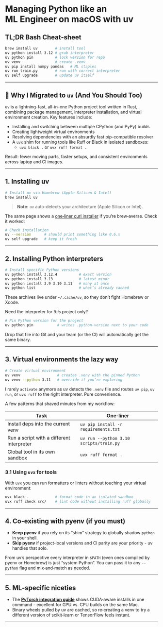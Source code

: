 # Managing Python like an ML Engineer on macOS with **uv**

## TL;DR Bash Cheat‑sheet

```bash
brew install uv        # install tool
uv python install 3.12 # grab interpreter
uv python pin          # lock version for repo
uv venv                # create .venv
uv pip install numpy pandas   # ML staples
uv run train.py        # run with correct interpreter
uv self upgrade        # update uv itself
```

---

## 🌙 Why I Migrated to `uv` (And You Should Too)

`uv` is a lightning-fast, all-in-one Python project tool written in Rust, combining package management, interpreter installation, and virtual environment creation. Key features include:

- Installing and switching between multiple CPython (and PyPy) builds
- Creating lightweight virtual environments
- Resolving dependencies with an absurdly fast pip-compatible resolver
- A `uvx` shim for running tools like Ruff or Black in isolated sandboxes:
  - `uvx black .` or `uvx ruff format .`

Result: fewer moving parts, faster setups, and consistent environments across laptop and CI images.

---

## 1. Installing uv

```bash
# Install uv via Homebrew (Apple Silicon & Intel)
brew install uv
```

> **Note:** `uv` auto-detects your architecture (Apple Silicon or Intel).

The same page shows a [one‑liner curl installer](https://docs.astral.sh/uv/installation) if you’re brew‑averse.
Check it worked:

```bash
# Check installation
uv --version      # should print something like 0.6.x
uv self upgrade   # keep it fresh
```

---

## 2. Installing Python interpreters

```bash
# Install specific Python versions
uv python install 3.12.4          # exact version
uv python install 3.13            # latest minor
uv python install 3.9 3.10 3.11   # many at once
uv python list                    # what’s already cached
```

These archives live under `~/.cache/uv`, so they don’t fight Homebrew or Xcode.

Need the interpreter for _this_ project only?

```bash
# Pin Python version for the project
uv python pin           # writes .python-version next to your code
```

Drop that file into Git and your team (or the CI) will automatically get the same binary.

---

## 3. Virtual environments the lazy way

```bash
# Create virtual environment
uv venv                 # creates .venv with the pinned Python
uv venv --python 3.11   # override if you’re exploring
```

I rarely `activate` anymore as uv detects the `.venv` file and routes `uv pip`, `uv run`, or `uvx ruff` to the right interpreter. Pure convenience.

A few patterns that shaved minutes from my workflow:

| Task                                      | One‑liner                               |
| ----------------------------------------- | --------------------------------------- |
| Install deps into the current venv        | `uv pip install -r requirements.txt`    |
| Run a script with a different interpreter | `uv run --python 3.10 scripts/train.py` |
| Global tool in its own sandbox            | `uvx ruff format .`                     |

### 3.1 Using `uvx` for tools

With `uvx` you can run formatters or linters without touching your virtual environment:

```bash
uvx black .            # format code in an isolated sandbox
uvx ruff check src/    # lint code without installing ruff globally
```

---

## 4. Co‑existing with pyenv (if you must)

- **Keep pyenv** if you rely on its “shim” strategy to globally shadow `python` in your shell.
- **Skip pyenv** if project‑local versions and CI parity are your priority - uv handles that solo.

From uv’s perspective every interpreter in `$PATH` (even ones compiled by pyenv or Homebrew) is just “system Python”. You can pass it to any `--python` flag and mix‑and‑match as needed.

---

## 5. ML‑specific niceties

- The **[PyTorch integration guide](https://docs.astral.sh/uv/guides/integration/pytorch/)** shows CUDA‑aware installs in one command - excellent for GPU vs. CPU builds on the same Mac.
- Binary wheels pulled by uv are cached, so re‑creating a venv to try a different version of scikit‑learn or TensorFlow feels instant.

---
